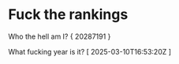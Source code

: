 # Fuck the rankings

Who the hell am I?
{ 20287191 }

What fucking year is it?
[ 2025-03-10T16:53:20Z ]
